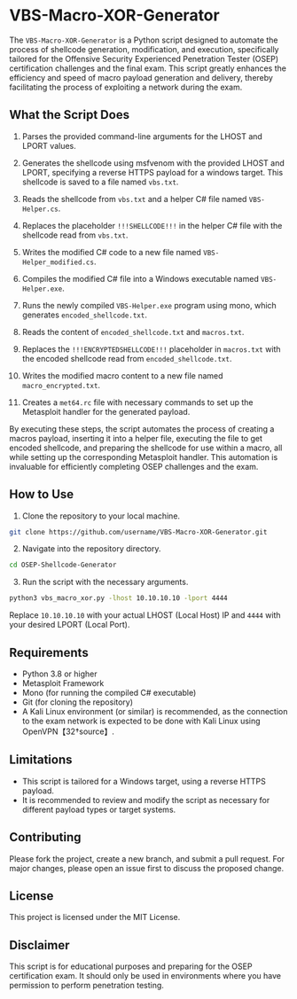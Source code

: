 # VBS-Macro-XOR-Generator

The `VBS-Macro-XOR-Generator` is a Python script designed to automate the process of shellcode generation, modification, and execution, specifically tailored for the Offensive Security Experienced Penetration Tester (OSEP) certification challenges and the final exam. This script greatly enhances the efficiency and speed of macro payload generation and delivery, thereby facilitating the process of exploiting a network during the exam.

## What the Script Does

1. Parses the provided command-line arguments for the LHOST and LPORT values.

2. Generates the shellcode using msfvenom with the provided LHOST and LPORT, specifying a reverse HTTPS payload for a windows target. This shellcode is saved to a file named `vbs.txt`.

3. Reads the shellcode from `vbs.txt` and a helper C# file named `VBS-Helper.cs`.

4. Replaces the placeholder `!!!SHELLCODE!!!` in the helper C# file with the shellcode read from `vbs.txt`. 

5. Writes the modified C# code to a new file named `VBS-Helper_modified.cs`.

6. Compiles the modified C# file into a Windows executable named `VBS-Helper.exe`.

7. Runs the newly compiled `VBS-Helper.exe` program using mono, which generates `encoded_shellcode.txt`.

8. Reads the content of `encoded_shellcode.txt` and `macros.txt`.

9. Replaces the `!!!ENCRYPTEDSHELLCODE!!!` placeholder in `macros.txt` with the encoded shellcode read from `encoded_shellcode.txt`.

10. Writes the modified macro content to a new file named `macro_encrypted.txt`.

11. Creates a `met64.rc` file with necessary commands to set up the Metasploit handler for the generated payload.

By executing these steps, the script automates the process of creating a macros payload, inserting it into a helper file, executing the file to get encoded shellcode, and preparing the shellcode for use within a macro, all while setting up the corresponding Metasploit handler. This automation is invaluable for efficiently completing OSEP challenges and the exam.


## How to Use

1. Clone the repository to your local machine.

```sh
git clone https://github.com/username/VBS-Macro-XOR-Generator.git
```

2. Navigate into the repository directory.

```sh
cd OSEP-Shellcode-Generator
```

3. Run the script with the necessary arguments.

```sh
python3 vbs_macro_xor.py -lhost 10.10.10.10 -lport 4444
```

Replace `10.10.10.10` with your actual LHOST (Local Host) IP and `4444` with your desired LPORT (Local Port).

## Requirements

- Python 3.8 or higher
- Metasploit Framework
- Mono (for running the compiled C# executable)
- Git (for cloning the repository)
- A Kali Linux environment (or similar) is recommended, as the connection to the exam network is expected to be done with Kali Linux using OpenVPN【32†source】.

## Limitations

- This script is tailored for a Windows target, using a reverse HTTPS payload. 
- It is recommended to review and modify the script as necessary for different payload types or target systems.

## Contributing

Please fork the project, create a new branch, and submit a pull request. For major changes, please open an issue first to discuss the proposed change.

## License

This project is licensed under the MIT License.

## Disclaimer

This script is for educational purposes and preparing for the OSEP certification exam. It should only be used in environments where you have permission to perform penetration testing.
